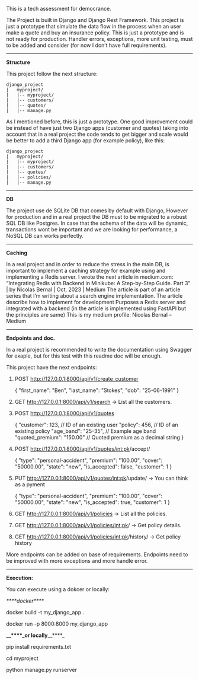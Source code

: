 This is a tech assessment for democrance.

The Project is built in Django and Django Rest Framework. This project is just a prototype that simulate the data flow in the process when an user make a quote and buy an insurance policy.
This is just a prototype and is not ready for production. Handler errors, exceptions, more unit testing, must to be added and consider (for now I don’t have full requirements).


------------------------

**Structure**

This project follow the next structure:

	django_project
	|	myproject/
	|	|-- myproject/
	|	|-- customers/
	|	|-- quotes/
	|	|-- manage.py


As I mentioned before, this is just a prototype. One good improvement could be instead of have just two Django apps (customer and quotes) taking into account that in a real project the code tends to get bigger and scale would be better to add a third Django app (for example policy), like this:

	django_project
	|	myproject/
	|	|-- myproject/
	|	|-- customers/
	|	|-- quotes/
    |	|-- policies/
	|	|-- manage.py

-----------------------

**DB**

The project use de SQLite DB that comes by default with Django, However for production and in a real project the DB must to be migrated to a robust SQL DB like Postgres. In case that the schema of the data will be dynamic, transactions wont be important and we are looking for performance, a NoSQL DB can works perfectly.


----------------------

**Caching**

In a real project and in order to reduce the stress in the main DB, is important to implement a caching strategy for example using and implementing a Redis server.
I wrote the next article in medium.com: “Integrating Redis with Backend in Minikube: A Step-by-Step Guide. Part 3” | by Nicolas Bernal | Oct, 2023 | Medium
The article is part of an article series that I’m writing about a search engine implementation. The article describe how to implement for development Purposes a Redis server and integrated with a backend (in the article is implemented using FastAPI but the principles are same)
This is my medium profile: Nicolas Bernal – Medium


----------------------------------

**Endpoints and doc.**

In a real project is recommended to write the documentation using Swagger for exaple, but for this test with this readme 
doc will be enough.

This project have the next endpoints:


1. POST http://127.0.0.1:8000/api/v1/create_customer

    {
        "first_name": "Ben",
        "last_name": "Stokes",
        "dob": "25-06-1991"
    }
2. GET http://127.0.0.1:8000/api/v1/search  -> List all the customers.
3. POST http://127.0.0.1:8000/api/v1/quotes 

   {
     "customer": 123,  // ID of an existing user
     "policy": 456,    // ID of an existing policy
     "age_band": "25-35", // Example age band
     "quoted_premium": "150.00" // Quoted premium as a decimal string
   }

4. POST http://127.0.0.1:8000/api/v1/quotes/<int:pk>/accept/

    {
      "type": "personal-accident",
      "premium": "100.00",
      "cover": "50000.00",
      "state": "new",
      "is_accepted": false,
      "customer": 1
    }
5. PUT http://127.0.0.1:8000/api/v1/quotes/<int:pk>/update/ -> You can think as a pyment

    {
      "type": "personal-accident",
      "premium": "100.00",
      "cover": "50000.00",
      "state": "new",
      "is_accepted": true,
      "customer": 1
    }
6. GET http://127.0.0.1:8000/api/v1/policies -> List all the policies.
7. GET http://127.0.0.1:8000/api/v1/policies/<int:pk>/ -> Get policy details.
8. GET http://127.0.0.1:8000/api/v1/policies/<int:pk>/history/ -> Get policy history


More endpoints can be added on base of requirements.
Endpoints need to be improved with more exceptions and more handle error.

----------------

**Execution:**

You can execute using a dokcer or locally:

_****_docker**_**_


docker build -t my_django_app .

docker run -p 8000:8000 my_django_app


**__****_or locally**__****_

pip install requirements.txt

cd myproject

python manage.py runserver 



